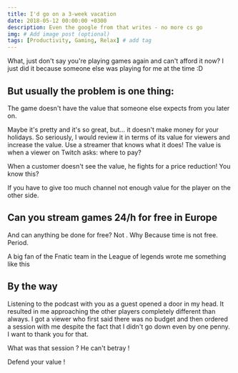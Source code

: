 ```yaml
---
title: I'd go on a 3-week vacation 
date: 2018-05-12 00:00:00 +0300
description: Even the google from that writes - no more cs go
img: # Add image post (optional)
tags: [Productivity, Gaming, Relax] # add tag
---
```




What, just don't say you're playing games again and can't afford it now?
I just did it because someone else was playing for me at the time :D


## But usually the problem is one thing:
The game doesn't have the value that someone else expects from you later on.


Maybe it's pretty and it's so great, but... it doesn't make money for your holidays.
So seriously, I would review it in terms of its value for viewers and increase the value.
Use a streamer that knows what it does!
The value is when a viewer on Twitch asks: where to pay?

When a customer doesn't see the value, he fights for a price reduction!
You know this?

If you have to give too much channel not enough value for the player on the other side. 

## Can you stream games 24/h for free in Europe 

And can anything be done for free? 
Not . 
Why
Because time is not free.
Period.

A big fan of the Fnatic team in the League of legends wrote me something like this

## By the way

Listening to the podcast with you as a guest opened a door in my head.
It resulted in me approaching the other players completely different than always.
I got a viewer who first said there was no budget and then ordered a session with me despite the fact that I didn't go down even by one penny. I want to thank you for that.

What was that session ? He can't betray !

Defend your value !

